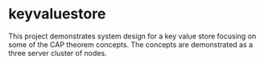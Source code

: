 # keyvaluestore

This project demonstrates system design for a key value store focusing on some of the CAP theorem concepts. The concepts are demonstrated as a three server cluster of nodes.